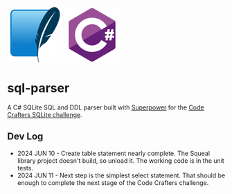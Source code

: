 <div>
<img src="https://github.com/devicons/devicon/blob/master/icons/sqlite/sqlite-original.svg" title="sqlite-logo" alt="sqlite-logo" height="128" />
<img src="https://github.com/devicons/devicon/blob/master/icons/csharp/csharp-original.svg" title="csharp-logo" alt="csharp-logo" height="128" />


# sql-parser
A C# SQLite SQL and DDL parser built with [Superpower](https://github.com/datalust/superpower) for the [Code Crafters SQLite challenge](https://app.codecrafters.io/courses/sqlite/introduction).

## Dev Log
- 2024 JUN 10 - Create table statement nearly complete. The Squeal library project doesn't build, so unload it. The working code is in the unit tests.
- 2024 JUN 11 - Next step is the simplest select statement. That should be enough to complete the next stage of the Code Crafters challenge.
</div>
